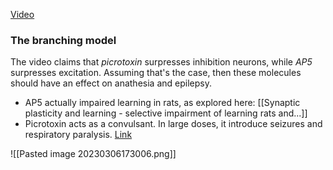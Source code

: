[Video](https://www.youtube.com/watch?v=vwLb3XlPCB4&t=624s&ab_channel=ArtemKirsanov)

### The branching model
The video claims that *picrotoxin* surpresses inhibition neurons, while *AP5* surpresses excitation. Assuming that's the case, then these molecules should have an effect on anathesia and epilepsy.
* AP5 actually impaired learning in rats, as explored here: [[Synaptic plasticity and learning - selective impairment of learning rats and...]]
* Picrotoxin acts as a convulsant. In large doses, it introduce seizures and respiratory paralysis. [Link](https://en.wikipedia.org/wiki/Picrotoxin)

![[Pasted image 20230306173006.png]]